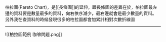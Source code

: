 柏拉圖(Pareto Chart)，是[[長條圖]]的延伸，跟長條圖的差異在於，柏拉圖最左邊的資料要是數量最多的資料，向右依序減少，最右邊就會是最少數量的資料。
另外我在查資料的時候發現很多的柏拉圖都會加累計相對次數折線圖
- - -
![[柏拉圖範例 咖啡問題.png]]